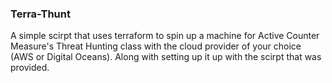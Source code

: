 ### Terra-Thunt

A simple scirpt that uses terraform to spin up a machine for Active Counter Measure's Threat Hunting class with the cloud provider of your choice (AWS or Digital Oceans). Along with setting up it up with the scirpt that was provided.